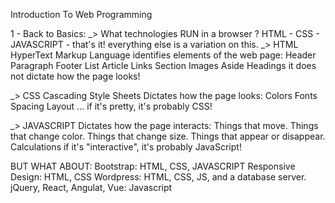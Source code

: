 Introduction To Web Programming

1 - Back to Basics:
  _> What technologies RUN in a browser ?
    HTML - CSS - JAVASCRIPT
    - that's it! everything else is a variation on this.
  _> HTML
    HyperText Markup Language
    identifies elements of the web page:
    Header  Paragraph
    Footer  List
    Article  Links
    Section  Images
    Aside    Headings
    it does not dictate how the page looks!
  
  _> CSS
    Cascading Style Sheets
    Dictates how the page looks:
      Colors  Fonts 
      Spacing   Layout ...
    if it's pretty, it's probably CSS!
  
  _> JAVASCRIPT
    Dictates how the page interacts:
    Things that move.
    Things that change color.
    Things that change size. 
    Things that appear or disappear.
    Calculations
    if it's "interactive", it's probably JavaScript!
  
  BUT WHAT ABOUT:
    Bootstrap: HTML, CSS, JAVASCRIPT
    Responsive Design: HTML, CSS
    Wordpress: HTML, CSS, JS, and a database server.
    jQuery, React, Angulat, Vue: Javascript
